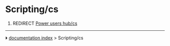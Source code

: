 # Scripting/cs
1.  REDIRECT [Power users hub/cs](Power_users_hub/cs.md)



---
⏵ [documentation index](../README.md) > Scripting/cs
